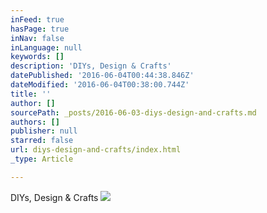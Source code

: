 ```yaml
---
inFeed: true
hasPage: true
inNav: false
inLanguage: null
keywords: []
description: 'DIYs, Design & Crafts'
datePublished: '2016-06-04T00:44:38.846Z'
dateModified: '2016-06-04T00:38:00.744Z'
title: ''
author: []
sourcePath: _posts/2016-06-03-diys-design-and-crafts.md
authors: []
publisher: null
starred: false
url: diys-design-and-crafts/index.html
_type: Article

---
```

DIYs, Design & Crafts
![](https://the-grid-user-content.s3-us-west-2.amazonaws.com/32c3666b-742b-44fd-b79f-eee9e4732597.jpg)